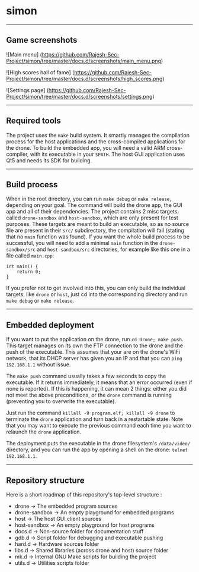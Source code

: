# simon

------------
Game screenshots
------------

![Main menu]
(https://github.com/Rajesh-Sec-Project/simon/tree/master/docs.d/screenshots/main_menu.png)

![High scores hall of fame]
(https://github.com/Rajesh-Sec-Project/simon/tree/master/docs.d/screenshots/high_scores.png)

![Settings page]
(https://github.com/Rajesh-Sec-Project/simon/tree/master/docs.d/screenshots/settings.png)

------------
Required tools
------------
The project uses the ```make``` build system. It smartly manages the compilation process for the host applications and the cross-compiled applications for the drone.
To build the embedded app, you will need a valid ARM cross-compiler, with its executable in your ```$PATH```.
The host GUI application uses Qt5 and needs its SDK for building.

------------
Build process
------------
When in the root directory, you can run ```make debug``` or ```make release```, depending on your goal. The command will build the drone app, the GUI app and all of their dependencies.
The project contains 2 misc targets, called ```drone-sandbox``` and ```host-sandbox```, which are only present for test purposes. These targets are meant to build an executable, so as no source file are present in their ```src/``` subdirectory, the compilation will fail (stating that no ```main``` function was found). If you want the whole build process to be successful, you will need to add a minimal ```main``` function in the ```drone-sandbox/src``` and ```host-sandbox/src``` directories, for example like this one in a file called ```main.cpp```:

```
int main() {
    return 0;
}
```


If you prefer not to get involved into this, you can only build the individual targets, like ```drone``` or ```host```, just cd into the corresponding directory and run ```make debug``` or ```make release```.


------------
Embedded deployment
------------
If you want to put the application on the drone, run ```cd drone; make push```. This target manages on its own the FTP connection to the drone and the push of the executable.
This assumes that your are on the drone's WiFi network, that its DHCP server has given you an IP and that you can ```ping 192.168.1.1``` without issue.


The ```make push``` command usually takes a few seconds to copy the executable. If it returns immediately, it means that an error occurred (even if none is reported).
If this is happening, it can mean 2 things: either you did not meet the above preconditions, or the ```drone``` command is running (preventing you to overwrite the executable).

Just run the command ```killall -9 program.elf; killall -9 drone``` to terminate the ```drone``` application and turn back in a restartable state. Note that you may want to execute the previous command each time you want to relaunch the ```drone``` application.

The deployment puts the executable in the drone filesystem's ```/data/video/``` directory, and you can run the app by opening a shell on the drone: ```telnet 192.168.1.1```.

------------
Repository structure
------------

Here is a short roadmap of this repository's top-level structure :

* drone         -> The embedded program sources
* drone-sandbox -> An empty playground for embedded programs
* host          -> The host GUI client sources
* host-sandbox  -> An empty playground for host programs
* docs.d        -> Non-source folder for documentation stuff
* gdb.d         -> Script folder for debugging and executable pushing
* hard.d        -> Hardware sources folder
* libs.d        -> Shared libraries (across drone and host) source folder
* mk.d          -> Internal GNU Make scripts for building the project
* utils.d       -> Utilities scripts folder
